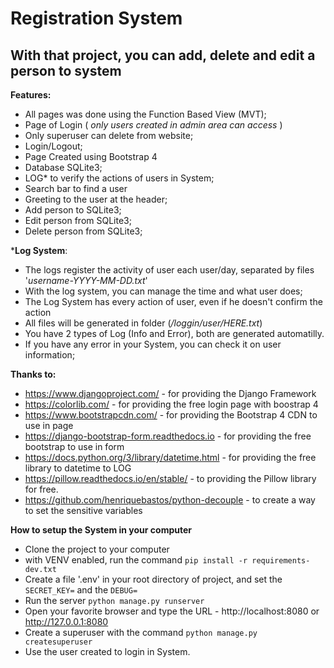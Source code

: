 # Registration System
## With that project, you can add, delete and edit a person to system

**Features:**
- All pages was done using the Function Based View (MVT);
- Page of Login ( _only users created in admin area can access_ )
- Only superuser can delete from website;
- Login/Logout;
- Page Created using Bootstrap 4
- Database SQLite3;
- LOG* to verify the actions of users in System;
- Search bar to find a user
- Greeting to the user at the header;
- Add person to SQLite3;
- Edit person from SQLite3;
- Delete person from SQLite3;

***Log System**:
- The logs register the activity of user each user/day, separated by files '_username-YYYY-MM-DD.txt_'
- With the log system, you can manage the time and what user does;
- The Log System has every action of user, even if he doesn't confirm the action
- All files will be generated in folder (_/loggin/user/HERE.txt_)
- You have 2 types of Log (Info and Error), both are generated automatilly.
- If you have any error in your System, you can check it on user information;

**Thanks to:**
- https://www.djangoproject.com/ - for providing the Django Framework 
- https://colorlib.com/ - for providing the free login page with boostrap 4
- https://www.bootstrapcdn.com/ - for providing the Bootstrap 4 CDN to use in page
- https://django-bootstrap-form.readthedocs.io - for providing the free bootstrap to use in form
- https://docs.python.org/3/library/datetime.html - for providing the free library to datetime to LOG
- https://pillow.readthedocs.io/en/stable/ - to providing the Pillow library for free.
- https://github.com/henriquebastos/python-decouple - to create a way to set the sensitive variables

**How to setup the System in your computer**
- Clone the project to your computer
- with VENV enabled, run the command `pip install -r requirements-dev.txt`
- Create a file '.env' in your root directory of project, and set the `SECRET_KEY=` and the `DEBUG=`
- Run the server `python manage.py runserver`
- Open your favorite browser and type the URL - http://localhost:8080 or http://127.0.0.1:8080
- Create a superuser with the command `python manage.py createsuperuser`
- Use the user created to login in System.
